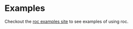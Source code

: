 # Examples

Checkout the [roc examples site](https://github.com/roc-lang/examples) to see examples of using roc.
